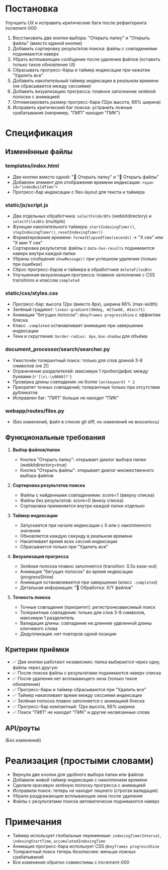 # Постановка

Улучшить UX и исправить критические баги после рефакторинга increment-000:

1. Восстановить две кнопки выбора: "Открыть папку" и "Открыть файлы" (вместо единой кнопки)
2. Добавить сортировку результатов поиска: файлы с совпадениями поднимаются наверх
3. Убрать всплывающее сообщение после удаления файлов (оставить только тихое обновление UI)
4. Сбрасывать прогресс-бары и таймер индексации при нажатии "Удалить все"
5. Добавить накопительный таймер индексации в реальном времени (не сбрасывается между сессиями)
6. Добавить визуализацию прогресса: плавное заполнение зелёной полоски с анимацией
7. Оптимизировать размер прогресс-бара (12px высота, 66% ширина)
8. Исправить критический баг поиска: устранить ложные срабатывания (например, "ПИП" находил "ПИК")

# Спецификация

## Изменённые файлы

### templates/index.html
- Две кнопки вместо одной: "📁 Открыть папку" и "📄 Открыть файлы"
- Добавлен элемент для отображения времени индексации: `<span id="indexBuildTime">`
- Прогресс-бар индексации с flex-layout для текста и таймера

### static/js/script.js
- Два отдельных обработчика: `selectFolderBtn` (webkitdirectory) и `selectFilesBtn` (multiple)
- Функции накопительного таймера: `startIndexingTimer()`, `stopIndexingTimer()`, `resetIndexingTimer()`
- Форматирование времени: `formatElapsedTime(seconds)` → "X сек" или "X мин Y сек"
- Сортировка результатов: файлы с `data-has-results` поднимаются наверх внутри каждой папки
- Убраны сообщения `showMessage()` при успешном удалении (только при ошибках)
- Сброс прогресс-баров и таймера в обработчике `deleteFilesBtn`
- Улучшенная визуализация прогресса: плавное заполнение с CSS transitions и классом `completed`

### static/css/styles.css
- Прогресс-бар: высота 12px (вместо 8px), ширина 66% (max-width)
- Зелёный градиент: `linear-gradient(90deg, #27ae60, #2ecc71)`
- Анимация "бегущих полосок": `@keyframes progressShine` с эффектом блеска
- Класс `.completed` останавливает анимацию при завершении индексации
- Тени и скругления: `border-radius: 6px`, `box-shadow` для объёма

### document_processor/search/searcher.py
- Ужесточён толерантный поиск: только для слов длиной 3-8 символов (не 2!)
- Ограничение разделителей: максимум 1 пробел/дефис между буквами (`r'[\s\-\u00A0]?'`)
- Проверка длины совпадения: не более `len(keyword) * 2`
- Приоритет точных совпадений; толерантные только при отсутствии дубликатов
- Исправлен баг: "ПИП" больше не находит "ПИК"

### webapp/routes/files.py
- (Без изменений, файл в списке git diff, но изменений не вносилось)

## Функциональные требования

1. **Выбор файлов/папок**
   - Кнопка "Открыть папку": открывает диалог выбора папки (webkitdirectory=true)
   - Кнопка "Открыть файлы": открывает диалог множественного выбора файлов

2. **Сортировка результатов поиска**
   - Файлы с найденными совпадениями: score=1 (вверху списка)
   - Файлы без результатов: score=0 (внизу списка)
   - Сортировка применяется внутри каждой папки отдельно

3. **Таймер индексации**
   - Запускается при начале индексации с 0 или с накопленного значения
   - Обновляется каждую секунду в реальном времени
   - Накапливает время всех сессий индексации
   - Сбрасывается только при "Удалить все"

4. **Визуализация прогресса**
   - Зелёная полоска плавно заполняется (transition: 0.5s ease-out)
   - Анимация "бегущих полосок" во время индексации (progressShine)
   - Анимация останавливается при завершении (класс `.completed`)
   - Детальная информация: "🔄 Обработка: X/Y файлов"

5. **Точность поиска**
   - Точные совпадения (приоритет): регистронезависимый поиск
   - Толерантные совпадения: только для слов 3-8 символов, максимум 1 разделитель
   - Валидация длины: совпадение не длиннее удвоенной длины ключевого слова
   - Дедупликация: нет повторов одной позиции

## Критерии приёмки

- ✅ Две кнопки работают независимо: папка выбирается через одну, файлы через другую
- ✅ После поиска файлы с результатами поднимаются наверх списка
- ✅ После удаления нет всплывающего окна (только тихое обновление)
- ✅ Прогресс-бары и таймер сбрасываются при "Удалить все"
- ✅ Таймер накапливает время между сессиями индексации
- ✅ Зелёная полоска плавно заполняется с анимацией блеска
- ✅ Прогресс-бар компактный: 12px высота, 66% ширина
- ✅ Поиск "ПИП" не находит "ПИК" и другие несвязанные слова

## API/роуты
(Без изменений)

# Реализация (простыми словами)

- Вернули две кнопки для удобного выбора папки или файлов
- Добавили живой таймер индексации с накоплением времени
- Сделали красивую зелёную полоску прогресса с анимацией
- Исправили поиск: теперь не находит лишнего (строгая валидация)
- Убрали раздражающие всплывающие окна после удаления
- Файлы с результатами поиска автоматически поднимаются наверх

# Примечания

- Таймер использует глобальные переменные: `indexingTimerInterval`, `indexingStartTime`, `accumulatedIndexingTime`
- Анимация прогресс-бара использует CSS `@keyframes progressShine`
- Толерантный поиск теперь безопаснее: меньше ложных срабатываний
- Все изменения обратно совместимы с increment-000
